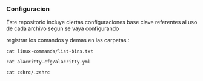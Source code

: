 ### Configuracion


Este repositorio incluye ciertas configuraciones base clave referentes al uso de cada archivo segun se vaya configurando

registrar los comandos y demas en las carpetas : 



```linux-commands
cat linux-commands/list-bins.txt

```


```alacritty-config
cat alacritty-cfg/alacritty.yml

```

```zshrc
cat zshrc/.zshrc

```


